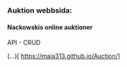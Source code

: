 ### Auktion webbsida:

#### Nackowskis online auktioner

API - CRUD

(...)[ https://maia313.github.io/Auction/]



